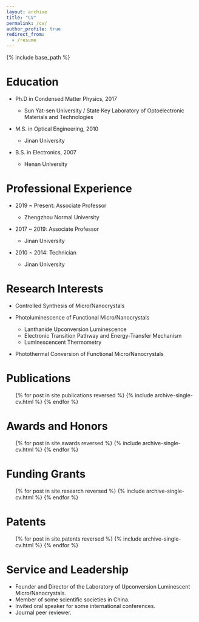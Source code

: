 ```yaml
---
layout: archive
title: "CV"
permalink: /cv/
author_profile: true
redirect_from:
  - /resume
---
```


{% include base_path %}

Education
======
* Ph.D in Condensed Matter Physics, 2017
  * Sun Yat-sen University / State Key Laboratory of Optoelectronic Materials and Technologies

* M.S. in Optical Engineering, 2010
  * Jinan University

* B.S. in Electronics, 2007
  * Henan University

Professional Experience
======
* 2019 ~ Present: Associate Professor
  * Zhengzhou Normal University

* 2017 ~ 2019: Associate Professor
  * Jinan University

* 2010 ~ 2014: Technician
  * Jinan University

Research Interests
======
* Controlled Synthesis of Micro/Nanocrystals

* Photoluminescence of Functional Micro/Nanocrystals
  * Lanthanide Upconversion Luminescence
  * Electronic Transition Pathway and Energy-Transfer Mechanism
  * Luminescencent Thermometry

* Photothermal Conversion of Functional Micro/Nanocrystals

Publications
======
  <ul>{% for post in site.publications reversed %}
    {% include archive-single-cv.html %}
  {% endfor %}</ul>

Awards and Honors
======
  <ul>{% for post in site.awards reversed %}
    {% include archive-single-cv.html %}
  {% endfor %}</ul>

Funding Grants
======
  <ul>{% for post in site.research reversed %}
    {% include archive-single-cv.html %}
  {% endfor %}</ul>
 
Patents
======
  <ul>{% for post in site.patents reversed %}
    {% include archive-single-cv.html %}
  {% endfor %}</ul>

Service and Leadership
======
* Founder and Director of the Laboratory of Upconversion Luminescent Micro/Nanocrystals.
* Member of some scientific societies in China.
* Invited oral speaker for some international conferences.
* Journal peer reviewer.


